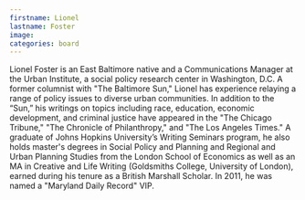 ```yaml
---
firstname: Lionel
lastname: Foster
image:
categories: board
---
```


Lionel Foster is an East Baltimore native and a Communications Manager at the Urban Institute, a social policy research center in Washington, D.C. A former columnist with "The Baltimore Sun," Lionel has experience relaying a range of policy issues to diverse urban communities. In addition to the “Sun,” his writings on topics including race, education, economic development, and criminal justice have appeared in the "The Chicago Tribune," "The Chronicle of Philanthropy," and "The Los Angeles Times." A graduate of Johns Hopkins University’s Writing Seminars program, he also holds master's degrees in Social Policy and Planning and Regional and Urban Planning Studies from the London School of Economics as well as an MA in Creative and Life Writing (Goldsmiths College, University of London), earned during his tenure as a British Marshall Scholar. In 2011, he was named a "Maryland Daily Record" VIP.
